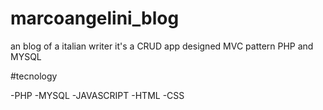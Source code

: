 # marcoangelini_blog

an blog of a italian writer 
it's a CRUD app designed MVC pattern
PHP and MYSQL

#tecnology

-PHP
-MYSQL
-JAVASCRIPT
-HTML
-CSS

